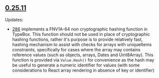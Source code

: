 ## [0.25.11](https://www.npmjs.com/package/@sinclair/typebox/v/0.25.11)

Updates:

- [286](https://github.com/sinclairzx81/typebox/pull/286) implements a FNV1A-64 non cryptographic hashing function in TypeBox. This function should not be used in place of cryptographic hashing functions, rather it's purpose is to provide relatively fast, hashing mechanism to assist with checks for arrays with uniqueItems constraints, specifically for cases where the array may contains reference values (such as objects, arrays, Dates and Uint8Array). This function is provided via `Value.Hash()` for convenience as the hash may be useful to generate a numeric identifier for values (with some considerations to React array rendering in absence of key or identifier)